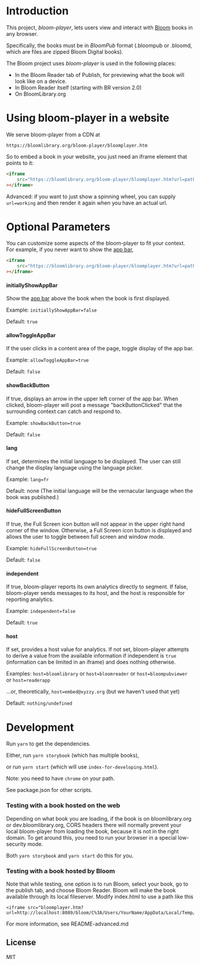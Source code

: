 # Introduction

This project, _bloom-player_, lets users view and interact with [Bloom](bloomlibrary.org) books in any browser.

Specifically, the books must be in _BloomPub_ format (.bloompub or .bloomd, which are files are zipped Bloom Digital books).

The Bloom project uses _bloom-player_ is used in the following places:

-   In the Bloom Reader tab of Publish, for previewing what the book will look like on a device.
-   In Bloom Reader itself (starting with BR version 2.0)
-   On BloomLibrary.org

# Using bloom-player in a website

We serve bloom-player from a CDN at

    https://bloomlibrary.org/bloom-player/bloomplayer.htm

So to embed a book in your website, you just need an iframe element that points to it:

```html
<iframe
    src="https://bloomlibrary.org/bloom-player/bloomplayer.htm?url=path-to-your-book"
></iframe>
```

Advanced: if you want to just show a spinning wheel, you can supply `url=working` and then render it again when you have an actual url.

# Optional Parameters

You can customize some aspects of the bloom-player to fit your context. For example, if you never want to show the [app bar](https://material.io/design/components/app-bars-top.html),

```html
<iframe
    src="https://bloomlibrary.org/bloom-player/bloomplayer.htm?url=path-to-your-book&initiallyShowAppBar=false&allowToggleAppBar=false"
></iframe>
```

#### initiallyShowAppBar

Show the [app bar](https://material.io/design/components/app-bars-top.html) above the book when the book is first displayed.

Example: `initiallyShowAppBar=false`

Default: `true`

#### allowToggleAppBar

If the user clicks in a content area of the page, toggle display of the app bar.

Example: `allowToggleAppBar=true`

Default: `false`

#### showBackButton

If true, displays an arrow in the upper left corner of the app bar. When clicked, bloom-player will post a message "backButtonClicked" that the surrounding context can catch and respond to.

Example: `showBackButton=true`

Default: `false`

#### lang

If set, determines the initial language to be displayed. The user can still change the display language using the language picker.

Example: `lang=fr`

Default: none (The initial language will be the vernacular language when the book was published.)

#### hideFullScreenButton

If true, the Full Screen icon button will not appear in the upper right hand corner of the window.  Otherwise, a Full Screen icon button is displayed and allows the user to toggle between full screen and window mode.

Example: `hideFullScreenButton=true`

Default: `false`

#### independent

If true, bloom-player reports its own analytics directly to segment.  If false, bloom-player sends messages to its host, and the host is responsible for reporting analytics.

Example: `independent=false`

Default: `true`

#### host

If set, provides a host value for analytics.  If not set, bloom-player attempts to derive a value from the available information if independent is `true` (information can be limited in an iframe) and does nothing otherwise.

Examples: `host=bloomlibrary` or `host=bloomreader` or `host=bloompubviewer` or `host=readerapp`

...or, theoretically, `host=embed@xyzzy.org` (but we haven't used that yet)

Default: `nothing/undefined`

# Development

Run `yarn` to get the dependencies.

Either, run `yarn storybook` (which has multiple books),

or run `yarn start` (which will use `index-for-developing.html`).

Note: you need to have `chrome` on your path.

See package.json for other scripts.

### Testing with a book hosted on the web

Depending on what book you are loading, if the book is on bloomlibrary.org or dev.bloomlibrary.org, CORS headers there will normally prevent your local bloom-player from loading the book, because it is not in the right domain. To get around this, you need to run your browser in a special low-security mode.

Both `yarn storybook` and `yarn start` do this for you.

### Testing with a book hosted by Bloom

Note that while testing, one option is to run Bloom, select your book, go to the publish tab, and choose Bloom Reader. Bloom will make the book available through its local fileserver. Modify index.html to use a path like this

    <iframe src="bloomplayer.htm?url=http://localhost:8089/bloom/C%3A/Users/YourName/AppData/Local/Temp/PlaceForStagingBook/myBookTitle"/>

For more information, see README-advanced.md

## License

MIT
